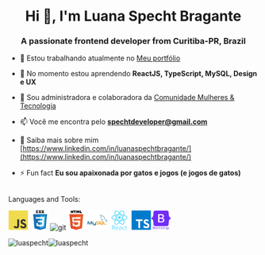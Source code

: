 <h1 align="center">Hi 👋, I'm Luana Specht Bragante</h1>
<h3 align="center">A passionate frontend developer from Curitiba-PR, Brazil</h3>

- 🔭 Estou trabalhando atualmente no [Meu portfólio](https://github.com/LuaSpecht/portfolio)

- 🌱 No momento estou aprendendo **ReactJS, TypeScript, MySQL, Design e UX**

- 👯 Sou administradora e colaboradora da [Comunidade Mulheres & Tecnologia](https://linktr.ee/mulheresetecnologia)

- 📫 Você me encontra pelo **spechtdeveloper@gmail.com**

- 📄 Saiba mais sobre mim [https://www.linkedin.com/in/luanaspechtbragante/](https://www.linkedin.com/in/luanaspechtbragante/)

- ⚡ Fun fact **Eu sou apaixonada por gatos e jogos (e jogos de gatos)**

##

Languages and Tools:
<p align="left">
<img src="https://raw.githubusercontent.com/devicons/devicon/master/icons/javascript/javascript-original.svg" alt="javascript" width="40" height="40"/>
<img src="https://raw.githubusercontent.com/devicons/devicon/master/icons/css3/css3-original-wordmark.svg" alt="css3" width="40" height="40"/><img src="https://www.vectorlogo.zone/logos/git-scm/git-scm-icon.svg" alt="git" width="40" height="40"/><img src="https://raw.githubusercontent.com/devicons/devicon/master/icons/html5/html5-original-wordmark.svg" alt="html5" width="40" height="40"/> <img src="https://raw.githubusercontent.com/devicons/devicon/master/icons/mysql/mysql-original-wordmark.svg" alt="mysql" width="40" height="40"/> <img src="https://raw.githubusercontent.com/devicons/devicon/master/icons/react/react-original-wordmark.svg" alt="react" width="40" height="40"/> <img src="https://raw.githubusercontent.com/devicons/devicon/master/icons/typescript/typescript-original.svg" alt="typescript" width="40" height="40"/><img src="https://raw.githubusercontent.com/devicons/devicon/master/icons/bootstrap/bootstrap-plain-wordmark.svg" alt="bootstrap" width="40" height="40"/></p>

<p><img align="left" src="https://github-readme-stats.vercel.app/api?username=luaspecht&show_icons=true&locale=en&theme=tokyonight" alt="luaspecht" /></p>
<p><img src="https://github-readme-stats.vercel.app/api/top-langs?username=luaspecht&show_icons=true&locale=en&layout=compact&theme=tokyonight" alt="luaspecht" /></p>

